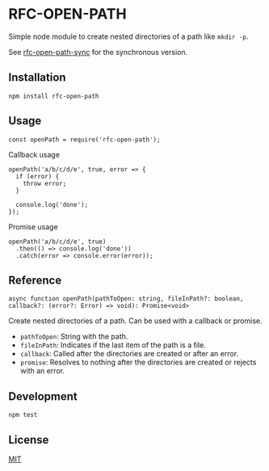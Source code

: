 # RFC-OPEN-PATH

Simple node module to create nested directories of a path like `mkdir -p`.

See [rfc-open-path-sync](https://github.com/fcostarodrigo/rfc-open-path-sync)
for the synchronous version.

## Installation

    npm install rfc-open-path

## Usage

    const openPath = require('rfc-open-path');

Callback usage

    openPath('a/b/c/d/e', true, error => {
      if (error) {
        throw error;
      }

      console.log('done');
    });

Promise usage

    openPath('a/b/c/d/e', true)
      .then(() => console.log('done'))
      .catch(error => console.error(error));

## Reference

`async function openPath(pathToOpen: string, fileInPath?: boolean, callback?: (error?: Error) => void): Promise<void>`

Create nested directories of a path. Can be used with a callback or promise.

* `pathToOpen`: String with the path.
* `fileInPath`: Indicates if the last item of the path is a file.
* `callback`: Called after the directories are created or after an error.
* `promise`: Resolves to nothing after the directories are created or rejects with an error.

## Development

    npm test

## License

[MIT](LICENSE.md)
